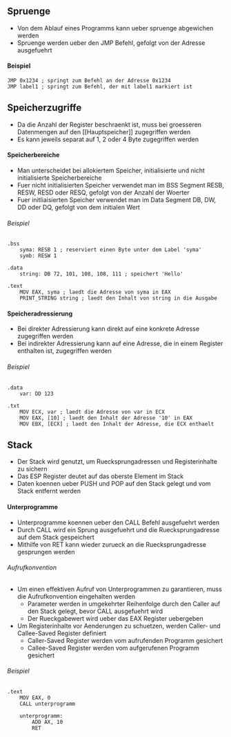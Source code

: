 ## Spruenge
- Von dem Ablauf eines Programms kann ueber spruenge abgewichen werden
- Spruenge werden ueber den JMP Befehl, gefolgt von der Adresse ausgefuehrt
#### Beispiel
	JMP 0x1234 ; springt zum Befehl an der Adresse 0x1234
	JMP label1 ; springt zum Befehl, der mit label1 markiert ist
## Speicherzugriffe
- Da die Anzahl der Register beschraenkt ist, muss bei groesseren Datenmengen auf den [[Hauptspeicher]] zugegriffen werden
- Es kann jeweils separat auf 1, 2 oder 4 Byte zugegriffen werden
#### Speicherbereiche
- Man unterscheidet bei allokiertem Speicher, initialisierte und nicht initialisierte Speicherbereiche
- Fuer nicht initialisierten Speicher verwendet man im BSS Segment RESB, RESW, RESD oder RESQ, gefolgt von der Anzahl der Woerter
- Fuer initliaisierten Speicher verwendet man im Data Segment DB, DW, DD oder DQ, gefolgt von dem initialen Wert
###### Beispiel
	.bss
		syma: RESB 1 ; reserviert einen Byte unter dem Label 'syma'
		symb: RESW 1
	
	.data
		string: DB 72, 101, 108, 108, 111 ; speichert 'Hello'
	
	.text
		MOV EAX, syma ; laedt die Adresse von syma in EAX
		PRINT_STRING string ; laedt den Inhalt von string in die Ausgabe
#### Speicheradressierung
- Bei direkter Adressierung kann direkt auf eine konkrete Adresse zugegriffen werden
- Bei indirekter Adressierung kann auf eine Adresse, die in einem Register enthalten ist, zugegriffen werden
###### Beispiel
	.data
		var: DD 123
	
	.txt
		MOV ECX, var ; laedt die Adresse von var in ECX
		MOV EAX, [10] ; laedt den Inhalt der Adresse '10' in EAX
		MOV EBX, [ECX] ; laedt den Inhalt der Adresse, die ECX enthaelt
## Stack
- Der Stack wird genutzt, um Ruecksprungadressen und Registerinhalte zu sichern
- Das ESP Register deutet auf das oberste Element im Stack
- Daten koennen ueber PUSH und POP auf den Stack gelegt und vom Stack entfernt werden
#### Unterprogramme
- Unterprogramme koennen ueber den CALL Befehl ausgefuehrt werden
- Durch CALL wird ein Sprung ausgefuehrt und die Ruecksprungadresse auf dem Stack gespeichert
- Mithilfe von RET kann wieder zurueck an die Ruecksprungadresse gesprungen werden
###### Aufrufkonvention
- Um einen effektiven Aufruf von Unterprogrammen zu garantieren, muss die Aufrufkonvention eingehalten werden
	- Parameter werden in umgekehrter Reihenfolge durch den Caller auf den Stack gelegt, bevor CALL ausgefuehrt wird
	- Der Rueckgabewert wird ueber das EAX Register uebergeben
- Um Registerinhalte vor Aenderungen zu schuetzen, werden Caller- und Callee-Saved Register definiert
	- Caller-Saved Register werden vom aufrufenden Programm gesichert
	- Callee-Saved Register werden vom aufgerufenen Programm gesichert
###### Beispiel
	.text
		MOV EAX, 0
		CALL unterprogramm

		unterprogramm:
			ADD AX, 10
			RET